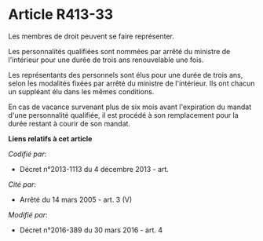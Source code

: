 # Article R413-33

Les membres de droit peuvent se faire représenter. 

Les personnalités qualifiées sont nommées par arrêté du ministre de l'intérieur pour une durée de trois ans renouvelable une
fois. 

Les représentants des personnels sont élus pour une durée de trois ans, selon les modalités fixées par arrêté du ministre de
l'intérieur. Ils ont chacun un suppléant élu dans les mêmes conditions. 

En cas de vacance survenant plus de six mois avant l'expiration du mandat d'une personnalité qualifiée, il est procédé à son
remplacement pour la durée restant à courir de son mandat.

**Liens relatifs à cet article**

_Codifié par_:

  - Décret n°2013-1113 du 4 décembre 2013 - art.

_Cité par_:

  - Arrêté du 14 mars 2005 - art. 3 (V)

_Modifié par_:

  - Décret n°2016-389 du 30 mars 2016 - art. 4
